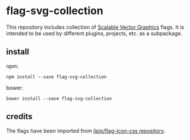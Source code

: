 # flag-svg-collection

This repository includes collection of [Scalable Vector Graphics](http://en.wikipedia.org/wiki/Scalable_Vector_Graphics) flags. It is intended to be used by different plugins, projects, etc. as a subpackage.

## install

npm:

    npm install --save flag-svg-collection

bower:

    bower install --save flag-svg-collection

## credits

The flags have been imported from [lipis/flag-icon-css repository](https://github.com/lipis/flag-icon-css).
